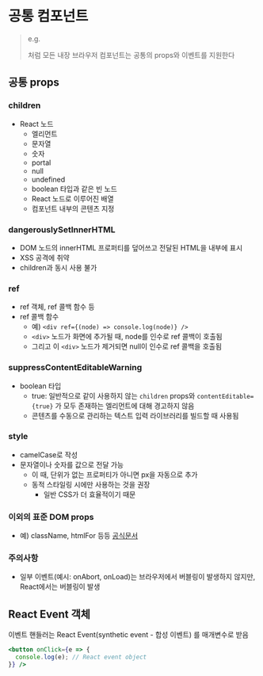 # 공통 컴포넌트
> e.g. <div> 처럼 모든 내장 브라우저 컴포넌트는 공통의 props와 이벤트를 지원한다

## 공통 props
### children
- React 노드
  - 엘리먼트
  - 문자열
  - 숫자
  - portal
  - null
  - undefined
  - boolean 타입과 같은 빈 노드
  - React 노드로 이루어진 배열
  - 컴포넌트 내부의 콘텐츠 지정
### dangerouslySetInnerHTML
- DOM 노드의 innerHTML 프로퍼티를 덮어쓰고 전달된 HTML을 내부에 표시
- XSS 공격에 취약
- children과 동시 사용 불가
### ref
- ref 객체, ref 콜백 함수 등
- ref 콜백 함수
  - 예) `<div ref={(node) => console.log(node)} />`
  - `<div>` 노드가 화면에 추가될 때, node를 인수로 ref 콜백이 호출됨
  - 그리고 이 `<div>` 노드가 제거되면 null이 인수로 ref 콜백을 호출됨
### suppressContentEditableWarning
- boolean 타입
  - true: 일반적으로 같이 사용하지 않는 `children` props와 `contentEditable={true}` 가 모두 존재하는 엘리먼트에 대해 경고하지 않음
  - 콘텐츠를 수동으로 관리하는 텍스트 입력 라이브러리를 빌드할 때 사용됨
### style
- camelCase로 작성
- 문자열이나 숫자를 값으로 전달 가능
  - 이 때, 단위가 없는 프로퍼티가 아니면 px을 자동으로 추가
  - 동적 스타일링 시에만 사용하는 것을 권장
    - 일반 CSS가 더 효율적이기 때문

### 이외의 표준 DOM props
- 예) className, htmlFor 등등 [공식문서](https://react.dev/reference/react-dom/components/common)

### 주의사항
- 일부 이벤트(예시: onAbort, onLoad)는 브라우저에서 버블링이 발생하지 않지만, React에서는 버블링이 발생

## React Event 객체
이벤트 핸들러는 React Event(synthetic event - 합성 이벤트) 를 매개변수로 받음

```jsx
<button onClick={e => {
  console.log(e); // React event object
}} />
```